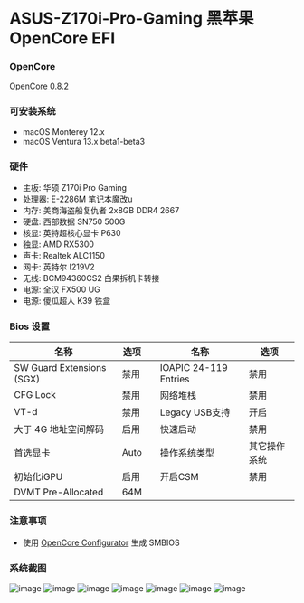 # ASUS-Z170i-Pro-Gaming 黑苹果 OpenCore EFI

### OpenCore

[OpenCore 0.8.2](https://github.com/acidanthera/OpenCorePkg)

### 可安装系统

- macOS Monterey 12.x
- macOS Ventura  13.x beta1-beta3

### 硬件

- 主板: 华硕 Z170i Pro Gaming
- 处理器: E-2286M 笔记本魔改u
- 内存: 美商海盗船复仇者 2x8GB DDR4 2667
- 硬盘: 西部数据 SN750 500G
- 核显: 英特超核心显卡 P630
- 独显: AMD RX5300
- 声卡: Realtek ALC1150
- 网卡: 英特尔 I219V2
- 无线: BCM94360CS2 白果拆机卡转接
- 电源: 全汉 FX500 UG
- 电源: 傻瓜超人 K39 铁盒

### Bios 设置

| 名称 | 选项 |     | 名称 | 选项 |
| --- | --- | --- | --- | --- |
| SW Guard Extensions (SGX) | 禁用 | | IOAPIC 24-119 Entries | 禁用 | 
| CFG Lock | 禁用 | | 网络堆栈 | 禁用 |
| VT-d | 禁用 | | Legacy USB支持 | 开启 |
| 大于 4G 地址空间解码 | 启用 | | 快速启动 | 禁用 | 
| 首选显卡 | Auto | | 操作系统类型 | 其它操作系统 | 
| 初始化iGPU | 启用 | | 开启CSM | 禁用 |
| DVMT Pre-Allocated | 64M | | | | 

### 注意事项
 - 使用 [OpenCore Configurator](https://mackie100projects.altervista.org/opencore-configurator/) 生成 SMBIOS
 
### 系统截图
![image](https://github.com/hackintosh-efi/ASUS-Z170i-Pro-Gaming-OpenCore/blob/main/ScreenShot/01.jpeg)
![image](https://github.com/hackintosh-efi/ASUS-Z170i-Pro-Gaming-OpenCore/blob/main/ScreenShot/02.jpeg)
![image](https://github.com/hackintosh-efi/ASUS-Z170i-Pro-Gaming-OpenCore/blob/main/ScreenShot/03.jpeg)
![image](https://github.com/hackintosh-efi/ASUS-Z170i-Pro-Gaming-OpenCore/blob/main/ScreenShot/04.jpeg)
![image](https://github.com/hackintosh-efi/ASUS-Z170i-Pro-Gaming-OpenCore/blob/main/ScreenShot/05.jpeg)
![image](https://github.com/hackintosh-efi/ASUS-Z170i-Pro-Gaming-OpenCore/blob/main/ScreenShot/06.jpeg)
![image](https://github.com/hackintosh-efi/ASUS-Z170i-Pro-Gaming-OpenCore/blob/main/ScreenShot/07.jpeg)
